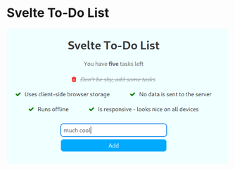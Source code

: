 # Svelte To-Do List
![Screenshot of the app](https://raw.githubusercontent.com/robert-saramet/svelte-todo/main/screenshot.png)
